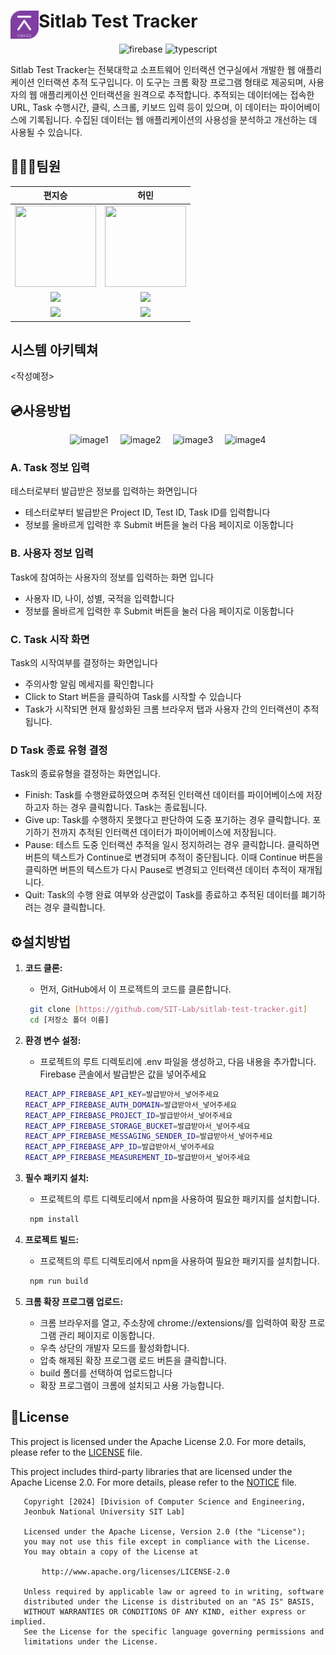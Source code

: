 # <img src="public/icons/logo.png" width="45" align="left"> Sitlab Test Tracker


<p align="center">
  <img src="https://img.shields.io/badge/firebase-v9.23.0-FFCA28?logo=firebase" alt="firebase" />
  <img src="https://img.shields.io/badge/typescript-v5.2.2-3178C6?logo=typescript" alt="typescript" />
</p>

Sitlab Test Tracker는 전북대학교 소프트웨어 인터랙션 연구실에서 개발한 웹 애플리케이션 인터랙션 추적 도구입니다. 이 도구는 크롬 확장 프로그램 형태로 제공되며, 사용자의 웹 애플리케이션 인터랙션을 원격으로 추적합니다. 추적되는 데이터에는 접속한 URL, Task 수행시간, 클릭, 스크롤, 키보드 입력 등이 있으며, 이 데이터는 파이어베이스에 기록됩니다. 수집된 데이터는 웹 애플리케이션의 사용성을 분석하고 개선하는 데 사용될 수 있습니다.

## 👨🏼‍💻팀원
| **편지승**  | **허민**    |
|:-----------:|:-----------:|
| <img src="https://avatars.githubusercontent.com/vuswltmd" height="130" width="130"></img> | <img src="https://avatars.githubusercontent.com/i-mymeminn" height="130" width="130"></img> |
| <a href="https://github.com/vuswltmd" target="_blank"><img src="https://img.shields.io/badge/GitHub-black.svg?&style=round&logo=github&logoColor=white"/></a> | <a href="https://github.com/i-mymeminn" target="_blank"><img src="https://img.shields.io/badge/GitHub-black.svg?&style=round&logo=github&logoColor=white"/></a> |
| <a href="mailto:sseung7367@jbnu.ac.kr" target="_blank"><img src="https://img.shields.io/badge/Gmail-EA4335?style=round&logo=Gmail&logoColor=white"/></a> | <a href="mailto:heomin02@jbnu.ac.kr" target="_blank"><img src="https://img.shields.io/badge/Gmail-EA4335?style=round&logo=Gmail&logoColor=white"/></a> |

## 시스템 아키텍쳐
<작성예정>

## 💿사용방법

<p align="center">
  <img src="https://github.com/user-attachments/assets/f7aff353-c6c2-4fc5-9eaf-a79e7d975416" width="220" alt="image1" style="margin-right: 15px;"/>
  <img src="https://github.com/user-attachments/assets/77db0423-854e-4f01-affa-f5b3d8de5d13" width="220" alt="image2" style="margin-right: 15px;"/>
  <img src="https://github.com/user-attachments/assets/eeb0df6c-3bf1-4e53-af12-37beb2843553" width="220" alt="image3" style="margin-right: 15px;"/>
  <img src="https://github.com/user-attachments/assets/bede501b-0a3d-456d-8f3a-5eb6cf8e53a3" width="220" alt="image4"/>
</p>

### A. Task 정보 입력
테스터로부터 발급받은 정보를 입력하는 화면입니다
- 테스터로부터 발급받은 Project ID, Test ID, Task ID를 입력합니다
- 정보를 올바르게 입력한 후 Submit 버튼을 눌러 다음 페이지로 이동합니다
### B. 사용자 정보 입력
Task에 참여하는 사용자의 정보를 입력하는 화면 입니다
- 사용자 ID, 나이, 성별, 국적을 입력합니다
- 정보를 올바르게 입력한 후 Submit 버튼을 눌러 다음 페이지로 이동합니다
### C. Task 시작 화면
Task의 시작여부를 결정하는 화면입니다
- 주의사항 알림 메세지를 확인합니다
- Click to Start 버튼을 클릭하여 Task를 시작할 수 있습니다
- Task가 시작되면 현재 활성화된 크롬 브라우저 탭과 사용자 간의 인터랙션이 추적됩니다.
### D Task 종료 유형 결정
Task의 종료유형을 결정하는 화면입니다.
- Finish: Task를 수행완료하였으며 추적된 인터랙션 데이터를 파이어베이스에 저장하고자 하는 경우 클릭합니다.
Task는 종료됩니다.
- Give up: Task를 수행하지 못했다고 판단하여 도중 포기하는 경우 클릭합니다. 포기하기 전까지 추적된 인터랙션 데이터가 파이어베이스에 저장됩니다.
- Pause: 테스트 도중 인터랙션 추적을 일시 정지하려는 경우 클릭합니다. 클릭하면 버튼의 텍스트가 Continue로 변경되며 추적이 중단됩니다. 이때 Continue 버튼을 클릭하면 버튼의 텍스트가 다시 Pause로 변경되고 인터랙션 데이터 추적이 재개됩니다.
- Quit: Task의 수행 완료 여부와 상관없이 Task를 종료하고 추적된 데이터를 폐기하려는 경우 클릭합니다.


## ⚙️설치방법

1. **코드 클론:**
   - 먼저, GitHub에서 이 프로젝트의 코드를 클론합니다.
   ```sh
    git clone [https://github.com/SIT-Lab/sitlab-test-tracker.git]
    cd [저장소 폴더 이름]
   ```
2. **환경 변수 설정:**
    - 프로젝트의 루트 디렉토리에 .env 파일을 생성하고, 다음 내용을 추가합니다. Firebase 콘솔에서 발급받은 값을 넣어주세요
    ```sh
    REACT_APP_FIREBASE_API_KEY=발급받아서_넣어주세요
    REACT_APP_FIREBASE_AUTH_DOMAIN=발급받아서_넣어주세요
    REACT_APP_FIREBASE_PROJECT_ID=발급받아서_넣어주세요
    REACT_APP_FIREBASE_STORAGE_BUCKET=발급받아서_넣어주세요
    REACT_APP_FIREBASE_MESSAGING_SENDER_ID=발급받아서_넣어주세요
    REACT_APP_FIREBASE_APP_ID=발급받아서_넣어주세요
    REACT_APP_FIREBASE_MEASUREMENT_ID=발급받아서_넣어주세요
    ```
2. **필수 패키지 설치:**
   - 프로젝트의 루트 디렉토리에서 npm을 사용하여 필요한 패키지를 설치합니다.
   ```sh
    npm install
   ```
3. **프로젝트 빌드:** 
    - 프로젝트의 루트 디렉토리에서 npm을 사용하여 필요한 패키지를 설치합니다.
   ```sh
    npm run build
   ```

4. **크롬 확장 프로그램 업로드:** 

    - 크롬 브라우저를 열고, 주소창에 chrome://extensions/를 입력하여 확장 프로그램 관리 페이지로 이동합니다.
    - 우측 상단의 개발자 모드를 활성화합니다.
    - 압축 해제된 확장 프로그램 로드 버튼을 클릭합니다.
    - build 폴더를 선택하여 업로드합니다
    - 확장 프로그램이 크롬에 설치되고 사용 가능합니다.

## 📜License

This project is licensed under the Apache License 2.0. For more details, please refer to the  [LICENSE](LICENSE) file.

This project includes third-party libraries that are licensed under the Apache License 2.0. For more details, please refer to the [NOTICE](NOTICE) file.
```
   Copyright [2024] [Division of Computer Science and Engineering,
   Jeonbuk National University SIT Lab]

   Licensed under the Apache License, Version 2.0 (the "License");
   you may not use this file except in compliance with the License.
   You may obtain a copy of the License at

       http://www.apache.org/licenses/LICENSE-2.0

   Unless required by applicable law or agreed to in writing, software
   distributed under the License is distributed on an "AS IS" BASIS,
   WITHOUT WARRANTIES OR CONDITIONS OF ANY KIND, either express or implied.
   See the License for the specific language governing permissions and
   limitations under the License.
```